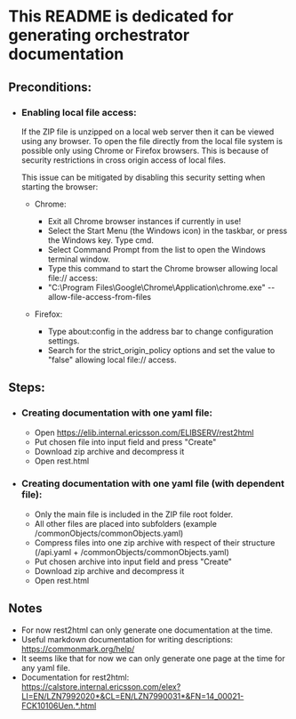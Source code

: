 # This README is dedicated for generating orchestrator documentation

## Preconditions:

* ### Enabling local file access:
  If the ZIP file is unzipped on a local web server then it can be viewed using any browser. 
  To open the file directly from the local file system is possible only using Chrome or Firefox browsers. 
  This is because of security restrictions in cross origin access of local files.

  This issue can be mitigated by disabling this security setting when starting the browser:

    * Chrome:
      * Exit all Chrome browser instances if currently in use!
      * Select the Start Menu (the Windows icon) in the taskbar, or press the Windows key. Type cmd. 
      * Select Command Prompt from the list to open the Windows terminal window.
      * Type this command to start the Chrome browser allowing local file:// access:
      * "C:\Program Files\Google\Chrome\Application\chrome.exe" --allow-file-access-from-files 
  
    * Firefox:
      * Type about:config in the address bar to change configuration settings.
      * Search for the strict_origin_policy options and set the value to "false" allowing local file:// access.

## Steps:

* ### Creating documentation with one yaml file:
  * Open https://elib.internal.ericsson.com/ELIBSERV/rest2html
  * Put chosen file into input field and press "Create"
  * Download zip archive and decompress it
  * Open rest.html

* ### Creating documentation with one yaml file (with dependent file):
  * Only the main file is included in the ZIP file root folder.
  * All other files are placed into subfolders (example /commonObjects/commonObjects.yaml)
  * Compress files into one zip archive with respect of their structure (/api.yaml + /commonObjects/commonObjects.yaml)
  * Put chosen archive into input field and press "Create"
  * Download zip archive and decompress it
  * Open rest.html

## Notes
* For now rest2html can only generate one documentation at the time.
* Useful markdown documentation for writing descriptions: https://commonmark.org/help/
* It seems like that for now we can only generate one page at the time for any yaml file.
* Documentation for rest2html: 
https://calstore.internal.ericsson.com/elex?LI=EN/LZN7992020*&CL=EN/LZN7990031*&FN=14_00021-FCK10106Uen.*.html